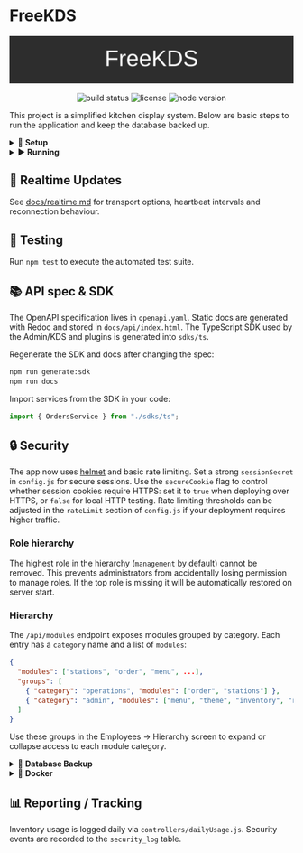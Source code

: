 # FreeKDS

<p align="center">
  <img src="docs/banner.svg" alt="FreeKDS banner" />
</p>

<p align="center">
  <img alt="build status" src="https://img.shields.io/badge/build-passing-brightgreen" />
  <img alt="license" src="https://img.shields.io/badge/license-ISC-blue" />
  <img alt="node version" src="https://img.shields.io/badge/node-%3E=18-blue" />
</p>

This project is a simplified kitchen display system. Below are basic steps to run the application and keep the database backed up.

<details>
<summary>🚀 <strong>Setup</strong></summary>

1. Install Node.js (v18+) and MySQL.
2. Run `npm install` to install dependencies.
3. Update `config.js` with your database credentials and session settings.
4. Import `schema.sql` into your MySQL server.
5. (Optional) Set `GITHUB_REPO` in `config.js` to enable GitHub update checks.
6. Session data is stored in MySQL using
   [`express-mysql-session`](https://www.npmjs.com/package/express-mysql-session).
   The required table is created automatically on first run.

</details>

<details>
<summary>▶️ <strong>Running</strong></summary>

Use `npm start` (or `./start.sh`) to start the server on `http://localhost:$PORT`.
The server reads the port from the `PORT` environment variable, defaulting to `3000`.
`COOKIE_SECURE` defaults to `false`, so HTTPS isn't required for local testing.

</details>

## 🔌 Realtime Updates
See [docs/realtime.md](docs/realtime.md) for transport options, heartbeat intervals and reconnection behaviour.

## 🧪 Testing
Run `npm test` to execute the automated test suite.

## 📚 API spec & SDK
The OpenAPI specification lives in `openapi.yaml`. Static docs are generated
with Redoc and stored in `docs/api/index.html`. The TypeScript SDK used by the
Admin/KDS and plugins is generated into `sdks/ts`.

Regenerate the SDK and docs after changing the spec:

```bash
npm run generate:sdk
npm run docs
```

Import services from the SDK in your code:

```ts
import { OrdersService } from "./sdks/ts";
```

## 🔒 Security
The app now uses [helmet](https://github.com/helmetjs/helmet) and basic rate limiting. Set a strong `sessionSecret` in `config.js` for secure sessions. Use the `secureCookie` flag to control whether session cookies require HTTPS: set it to `true` when deploying over HTTPS, or `false` for local HTTP testing. Rate limiting thresholds can be adjusted in the `rateLimit` section of `config.js` if your deployment requires higher traffic.

### Role hierarchy
The highest role in the hierarchy (`management` by default) cannot be removed. This prevents administrators from accidentally losing permission to manage roles. If the top role is missing it will be automatically restored on server start.

### Hierarchy
The `/api/modules` endpoint exposes modules grouped by category. Each entry has a `category` name and a list of `modules`:

```json
{
  "modules": ["stations", "order", "menu", ...],
  "groups": [
    { "category": "operations", "modules": ["order", "stations"] },
    { "category": "admin", "modules": ["menu", "theme", "inventory", "reports", "employees", "locations"] }
  ]
}
```

Use these groups in the Employees &rarr; Hierarchy screen to expand or collapse access to each module category.

<details>
<summary>💾 <strong>Database Backup</strong></summary>

Automated daily backups are created in the `BACKUP_DIR` directory. You can create or restore backups from the **Backups** tab in the admin interface. To create a backup from the command line use:

```bash
npm run backup
```

</details>

<details>
<summary>🐳 <strong>Docker</strong></summary>

The project includes a `Dockerfile` and `docker-compose.yml` for containerised
development. Ensure Docker Desktop or the Docker daemon is running. Build and
start the stack with:

```bash
docker compose up --build  # `docker-compose` also works on older versions
```

`docker compose` starts two services:

- **app** – the Node.js server defined by the Dockerfile.
- **mysql** – a MySQL 8 instance with persistent storage.

The application container installs the MySQL client so commands like schema
creation and backups work inside the container.

Database credentials default to the values in `config.js`. You can override them
by exporting the `DB_USER`, `DB_PASSWORD`, `DB_NAME`, and `DB_PORT`
environment variables before running compose:

```bash
export DB_USER=myuser
export DB_PASSWORD=mypassword
export DB_NAME=mydb
export DB_PORT=3306
docker compose up
```

Alternatively edit `config.js` to change the default settings. On first start
the MySQL container automatically initializes the schema using `schema.sql`.

The Dockerfile installs system packages, including the MySQL client, as the
`root` user. After the project files are copied it runs `npm run build` to
generate the `public/dist` assets. Permissions are then adjusted so the files
belong to the unprivileged `node` user, and the container switches to that user
so the application runs without full container privileges.

</details>

## 📊 Reporting / Tracking
Inventory usage is logged daily via `controllers/dailyUsage.js`. Security events are recorded to the `security_log` table.
